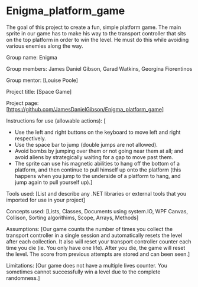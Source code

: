 # Enigma_platform_game
The goal of this project to create a fun, simple platform game. The main sprite in our game has to make his way to the transport controller that sits on the top platform in order to win the level. He must do this while avoiding various enemies along the way. 

Group name: Enigma

Group members: James Daniel Gibson, Garad Watkins, Georgina Fiorentinos

Group mentor: [Louise Poole]

Project title: [Space Game]

Project page: [https://github.com/JamesDanielGibson/Enigma_platform_game]

Instructions for use (allowable actions): [
- Use the left and right buttons on the keyboard to move left and right respectively. 
- Use the space bar to jump (double jumps are not allowed). 
- Avoid bombs by jumping over them or not going near them at all; and avoid aliens by strategically waiting for a gap to move past them. 
- The sprite can use his magnetic abilities to hang off the bottom of a platform, and then continue to pull himself up onto the platform (this happens when you jump to the underside of a platform to hang, and jump again to pull yourself up).]

Tools used: [List and describe any .NET libraries or external tools that you imported for use in your project]

Concepts used: [Lists, Classes, Documents using system.IO, WPF Canvas, Collison, Sorting algorithims, Scope, Arrays, Methods]

Assumptions: [Our game counts the number of times you collect the transport controller in a single session and automatically resets the level after each collection. It also will reset your transport controller counter each time you die (ie. You only have one life). After you die, the game will reset the level. The score from previous attempts are stored and can been seen.]

Limitations: [Our game does not have a multiple lives counter. You sometimes cannot successfully win a level due to the complete randomness.]
